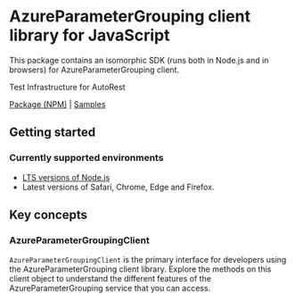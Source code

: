 # AzureParameterGrouping client library for JavaScript

This package contains an isomorphic SDK (runs both in Node.js and in browsers) for AzureParameterGrouping client.

Test Infrastructure for AutoRest

[Package (NPM)](https://www.npmjs.com/package/azure-parameter-grouping) |
[Samples](https://github.com/Azure-Samples/azure-samples-js-management)

## Getting started

### Currently supported environments

- [LTS versions of Node.js](https://nodejs.org/about/releases/)
- Latest versions of Safari, Chrome, Edge and Firefox.




## Key concepts

### AzureParameterGroupingClient

`AzureParameterGroupingClient` is the primary interface for developers using the AzureParameterGrouping client library. Explore the methods on this client object to understand the different features of the AzureParameterGrouping service that you can access.

